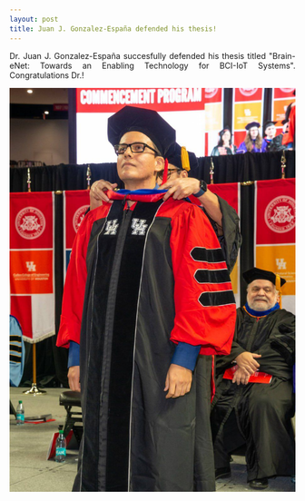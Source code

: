 ```yaml
---
layout: post
title: Juan J. Gonzalez-España defended his thesis!
---
```


<p align="justify"> Dr. Juan J. Gonzalez-España succesfully defended his thesis titled "Brain-eNet: Towards an Enabling Technology for BCI-IoT Systems". Congratulations Dr.! </p>

<div style="text-align:center"><img src="/photos/Grad_Jose.jpg" width="600" /></div>
